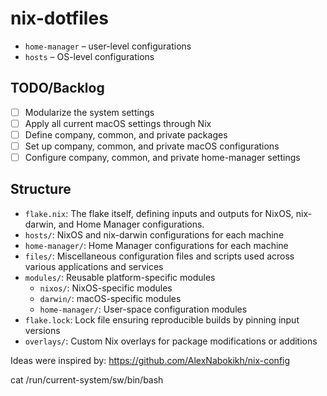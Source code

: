 # nix-dotfiles

- `home-manager` – user-level configurations
- `hosts` – OS-level configurations

## TODO/Backlog

- [ ] Modularize the system settings
- [ ] Apply all current macOS settings through Nix
- [ ] Define company, common, and private packages
- [ ] Set up company, common, and private macOS configurations
- [ ] Configure company, common, and private home-manager settings

## Structure

- `flake.nix`: The flake itself, defining inputs and outputs for NixOS, nix-darwin, and Home Manager configurations.
- `hosts/`: NixOS and nix-darwin configurations for each machine
- `home-manager/`: Home Manager configurations for each machine
- `files/`: Miscellaneous configuration files and scripts used across various applications and services
- `modules/`: Reusable platform-specific modules
  - `nixos/`: NixOS-specific modules
  - `darwin/`: macOS-specific modules
  - `home-manager/`: User-space configuration modules
- `flake.lock`: Lock file ensuring reproducible builds by pinning input versions
- `overlays/`: Custom Nix overlays for package modifications or additions

Ideas were inspired by: https://github.com/AlexNabokikh/nix-config

cat /run/current-system/sw/bin/bash
